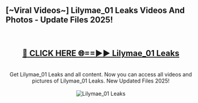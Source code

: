 <h2>[~Viral Videos~] Lilymae_01 Leaks Videos And Photos - Update Files 2025!</h2>
<br>
<div align="center">
<h2><a href="https://top-ai-tools.click/QrbHav" rel="nofollow">🔴 CLICK HERE 🌐==►► Lilymae_01 Leaks</a></h2>
<br>
Get Lilymae_01 Leaks and all content. Now you can access all videos and pictures of Lilymae_01 Leaks. New Updated Files 2025!
<br>
<br>
<a href="https://top-ai-tools.click/QrbHav" rel="nofollow" data-target="animated-image.originalLink"><img src="https://i.ibb.co.com/WyWwxjT/player-gif2.gif" alt="Lilymae_01 Leaks" style="max-width: 100%; display: inline-block;" data-target="animated-image.originalImage"></a>
</div>
<br>